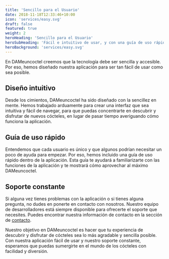 ```yaml
---
title: 'Sencillo para el Usuario'
date: 2018-11-18T12:33:46+10:00
icon: 'services/easy.svg'
draft: false
featured: true
weight: 2
heroHeading: 'Sencillo para el Usuario'
heroSubHeading: 'Fácil e intuitivo de usar, y con una guía de uso rápido.'
heroBackground: 'services/easy.svg'
---
```


En DAMeuncoctel creemos que la tecnología debe ser sencilla y accesible. Por eso, hemos diseñado nuestra aplicación para ser tan fácil de usar como sea posible.

## Diseño intuitivo

Desde los cimientos, DAMeuncoctel ha sido diseñado con la sencillez en mente. Hemos trabajado arduamente para crear una interfaz que sea intuitiva y fácil de navegar, para que puedas concentrarte en descubrir y disfrutar de nuevos cócteles, en lugar de pasar tiempo averiguando cómo funciona la aplicación.

## Guía de uso rápido

Entendemos que cada usuario es único y que algunos podrían necesitar un poco de ayuda para empezar. Por eso, hemos incluido una guía de uso rápido dentro de la aplicación. Esta guía te ayudará a familiarizarte con las funciones de la aplicación y te mostrará cómo aprovechar al máximo DAMeuncoctel.

## Soporte constante

Si alguna vez tienes problemas con la aplicación o si tienes alguna pregunta, no dudes en ponerte en contacto con nosotros. Nuestro equipo de desarrolladores está siempre disponible para ofrecerte el soporte que necesites. Puedes encontrar nuestra información de contacto en la sección de [contacto](/contacto).

Nuestro objetivo en DAMeuncoctel es hacer que tu experiencia de descubrir y disfrutar de cócteles sea lo más agradable y sencilla posible. Con nuestra aplicación fácil de usar y nuestro soporte constante, esperamos que puedas sumergirte en el mundo de los cócteles con facilidad y diversión.
